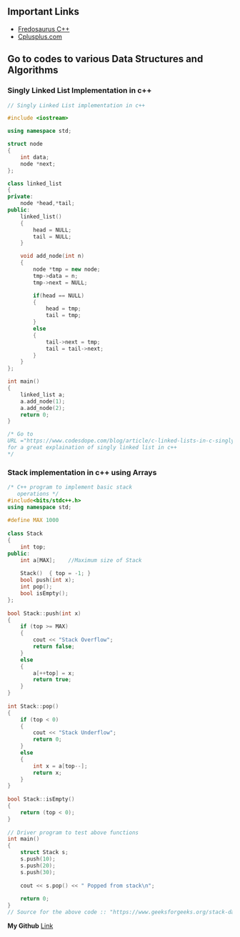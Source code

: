 ## Important Links
* [Fredosaurus C++](http://www.fredosaurus.com/notes-cpp/)
* [Cplusplus.com](http://www.cplusplus.com/)


## Go to codes to various Data Structures and Algorithms


### Singly Linked List Implementation in c++

```c++
// Singly Linked List implementation in c++

#include <iostream>

using namespace std;

struct node
{
    int data;
    node *next;
};

class linked_list
{
private:
    node *head,*tail;
public:
    linked_list()
    {
        head = NULL;
        tail = NULL;
    }

    void add_node(int n)
    {
        node *tmp = new node;
        tmp->data = n;
        tmp->next = NULL;

        if(head == NULL)
        {
            head = tmp;
            tail = tmp;
        }
        else
        {
            tail->next = tmp;
            tail = tail->next;
        }
    }
};

int main()
{
    linked_list a;
    a.add_node(1);
    a.add_node(2);
    return 0;
}

/* Go to 
URL ="https://www.codesdope.com/blog/article/c-linked-lists-in-c-singly-linked-list/"
for a great explaination of singly linked list in c++
*/
```

### Stack implementation in c++ using Arrays

```c++
/* C++ program to implement basic stack
   operations */
#include<bits/stdc++.h>
using namespace std;
 
#define MAX 1000
 
class Stack
{
    int top;
public:
    int a[MAX];    //Maximum size of Stack
 
    Stack()  { top = -1; }
    bool push(int x);
    int pop();
    bool isEmpty();
};
 
bool Stack::push(int x)
{
    if (top >= MAX)
    {
        cout << "Stack Overflow";
        return false;
    }
    else
    {
        a[++top] = x;
        return true;
    }
}
 
int Stack::pop()
{
    if (top < 0)
    {
        cout << "Stack Underflow";
        return 0;
    }
    else
    {
        int x = a[top--];
        return x;
    }
}
 
bool Stack::isEmpty()
{
    return (top < 0);
}
 
// Driver program to test above functions
int main()
{
    struct Stack s;
    s.push(10);
    s.push(20);
    s.push(30);
 
    cout << s.pop() << " Popped from stack\n";
 
    return 0;
}
// Source for the above code :: "https://www.geeksforgeeks.org/stack-data-structure-introduction-program/" 
```
**My Github** [Link](https://github.com/adist98)
